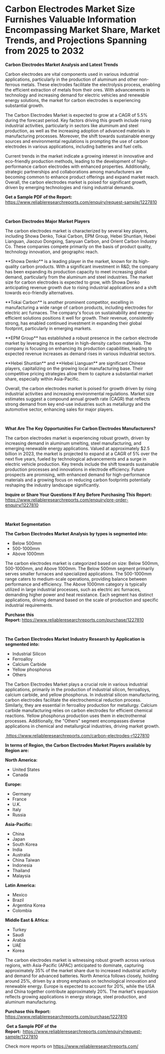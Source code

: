 <p><h1>Carbon Electrodes Market Size Furnishes Valuable Information Encompassing Market Share, Market Trends, and Projections Spanning from 2025 to 2032</h1></p><p><strong>Carbon Electrodes Market Analysis and Latest Trends</strong></p>
<p><p>Carbon electrodes are vital components used in various industrial applications, particularly in the production of aluminum and other non-ferrous metals. These electrodes facilitate the electrolysis process, enabling the efficient extraction of metals from their ores. With advancements in technology and increasing demand for electric vehicles and renewable energy solutions, the market for carbon electrodes is experiencing substantial growth. </p><p>The Carbon Electrodes Market is expected to grow at a CAGR of 5.5% during the forecast period. Key factors driving this growth include rising industrial activities, particularly in sectors like aluminum and steel production, as well as the increasing adoption of advanced materials in manufacturing processes. Moreover, the shift towards sustainable energy sources and environmental regulations is prompting the use of carbon electrodes in various applications, including batteries and fuel cells.</p><p>Current trends in the market indicate a growing interest in innovative and eco-friendly production methods, leading to the development of high-performance carbon electrodes with enhanced properties. Additionally, strategic partnerships and collaborations among manufacturers are becoming common to enhance product offerings and expand market reach. Overall, the carbon electrodes market is poised for significant growth, driven by emerging technologies and rising industrial demands.</p></p>
<p><strong>Get a Sample PDF of the Report:&nbsp;</strong> <a href="https://www.reliableresearchreports.com/enquiry/request-sample/1227810?utm_campaign=2098&utm_medium=2&utm_source=Github&utm_content=ia&utm_term=01042025&utm_id=carbon-electrodes">https://www.reliableresearchreports.com/enquiry/request-sample/1227810</a></p>
<p>&nbsp;</p>
<p><strong>Carbon Electrodes Major Market Players</strong></p>
<p><p>The carbon electrodes market is characterized by several key players, including Showa Denko, Tokai Carbon, EPM Group, Hebei Shuntian, Hebei Lianguan, Jiaozuo Dongxing, Sanyuan Carbon, and Orient Carbon Industry Co. These companies compete primarily on the basis of product quality, technology innovation, and geographic reach.</p><p>**Showa Denko** is a leading player in the market, known for its high-quality carbon products. With a significant investment in R&D, the company has been expanding its production capacity to meet increasing global demand, particularly from the aluminum and steel industries. The market size for carbon electrodes is expected to grow, with Showa Denko anticipating revenue growth due to rising industrial applications and a shift towards eco-friendly alternatives.</p><p>**Tokai Carbon** is another prominent competitor, excelling in manufacturing a wide range of carbon products, including electrodes for electric arc furnaces. The company's focus on sustainability and energy-efficient solutions positions it well for growth. Their revenue, consistently strong, has enabled continued investment in expanding their global footprint, particularly in emerging markets.</p><p>**EPM Group** has established a robust presence in the carbon electrode market by leveraging its expertise in high-density carbon materials. The company is focusing on enhancing its production capabilities, leading to expected revenue increases as demand rises in various industrial sectors.</p><p>**Hebei Shuntian** and **Hebei Lianguan** are significant Chinese players, capitalizing on the growing local manufacturing base. Their competitive pricing strategies allow them to capture a substantial market share, especially within Asia-Pacific.</p><p>Overall, the carbon electrodes market is poised for growth driven by rising industrial activities and increasing environmental regulations. Market size estimates suggest a compound annual growth rate (CAGR) that reflects strong demand from key end-use industries such as metallurgy and the automotive sector, enhancing sales for major players.</p></p>
<p>&nbsp;</p>
<p><strong>What Are The Key Opportunities For Carbon Electrodes Manufacturers?</strong></p>
<p><p>The carbon electrodes market is experiencing robust growth, driven by increasing demand in aluminum smelting, steel manufacturing, and emerging renewable energy applications. Valued at approximately $2.5 billion in 2023, the market is projected to expand at a CAGR of 5% over the next five years, fueled by technological advancements and a surge in electric vehicle production. Key trends include the shift towards sustainable production processes and innovations in electrode efficiency. Future prospects are promising, with enhanced demand for high-performance materials and a growing focus on reducing carbon footprints potentially reshaping the industry landscape significantly.</p></p>
<p><strong>Inquire or Share Your Questions If Any Before Purchasing This Report:</strong> <a href="https://www.reliableresearchreports.com/enquiry/pre-order-enquiry/1227810?utm_campaign=2098&utm_medium=2&utm_source=Github&utm_content=ia&utm_term=01042025&utm_id=carbon-electrodes">https://www.reliableresearchreports.com/enquiry/pre-order-enquiry/1227810</a></p>
<p>&nbsp;</p>
<p><strong>Market Segmentation</strong></p>
<p><strong>The Carbon Electrodes Market Analysis by types is segmented into:</strong></p>
<p><ul><li>Below 500mm</li><li>500-1000mm</li><li>Above 1000mm</li></ul></p>
<p><p>The carbon electrodes market is categorized based on size: Below 500mm, 500-1000mm, and Above 1000mm. The Below 500mm segment primarily serves smaller furnaces and specialized applications. The 500-1000mm range caters to medium-scale operations, providing balance between performance and efficiency. The Above 1000mm category is typically utilized in large industrial processes, such as electric arc furnaces, demanding higher power and heat resistance. Each segment has distinct applications, driving demand based on the scale of production and specific industrial requirements.</p></p>
<p><strong>Purchase this Report:&nbsp;</strong><a href="https://www.reliableresearchreports.com/purchase/1227810?utm_campaign=2098&utm_medium=2&utm_source=Github&utm_content=ia&utm_term=01042025&utm_id=carbon-electrodes">https://www.reliableresearchreports.com/purchase/1227810</a></p>
<p>&nbsp;</p>
<p><strong>The Carbon Electrodes Market Industry Research by Application is segmented into:</strong></p>
<p><ul><li>Industrial Silicon</li><li>Ferroalloy</li><li>Calcium Carbide</li><li>Yellow phosphorus</li><li>Others</li></ul></p>
<p><p>The Carbon Electrodes Market plays a crucial role in various industrial applications, primarily in the production of industrial silicon, ferroalloys, calcium carbide, and yellow phosphorus. In industrial silicon manufacturing, carbon electrodes facilitate the electrochemical reduction process. Similarly, they are essential in ferroalloy production for metallurgy. Calcium carbide manufacturing relies on carbon electrodes for efficient chemical reactions. Yellow phosphorus production uses them in electrothermal processes. Additionally, the "Others" segment encompasses diverse applications in chemical and metallurgical industries, driving market growth.</p></p>
<p><a href="https://www.reliableresearchreports.com/carbon-electrodes-r1227810?utm_campaign=2098&utm_medium=2&utm_source=Github&utm_content=ia&utm_term=01042025&utm_id=carbon-electrodes">&nbsp;https://www.reliableresearchreports.com/carbon-electrodes-r1227810</a></p>
<p><strong>In terms of Region, the Carbon Electrodes Market Players available by Region are:</strong></p>
<p>
    <p> <strong> North America: </strong>
        <ul>
            <li>United States</li>
            <li>Canada</li>
        </ul>
        </p> 
    <p> <strong> Europe: </strong>
        <ul>
            <li>Germany</li>
            <li>France</li>
            <li>U.K.</li>
            <li>Italy</li>
            <li>Russia</li>
        </ul>
        </p> 
    <p> <strong> Asia-Pacific: </strong>
        <ul>
            <li>China</li>
            <li>Japan</li>
            <li>South Korea</li>
            <li>India</li>
            <li>Australia</li>
            <li>China Taiwan</li>
            <li>Indonesia</li>
            <li>Thailand</li>
            <li>Malaysia</li>
        </ul>
        </p> 
    <p> <strong> Latin America: </strong>
        <ul>
            <li>Mexico</li>
            <li>Brazil</li>
            <li>Argentina Korea</li>
            <li>Colombia</li>
        </ul>
        </p> 
    <p> <strong> Middle East & Africa: </strong>
        <ul>
            <li>Turkey</li>
            <li>Saudi</li>
            <li>Arabia</li>
            <li>UAE</li>
            <li>Korea</li>
        </ul>
    </p>
    </p>
<p><p>The carbon electrodes market is witnessing robust growth across various regions, with Asia-Pacific (APAC) anticipated to dominate, capturing approximately 35% of the market share due to increased industrial activity and demand for advanced batteries. North America follows closely, holding around 25%, driven by a strong emphasis on technological innovation and renewable energy. Europe is expected to account for 20%, while the USA and China together contribute approximately 20%. The market's expansion reflects growing applications in energy storage, steel production, and aluminum manufacturing.</p></p>
<p><strong>Purchase this Report: </strong><a href="https://www.reliableresearchreports.com/purchase/1227810?utm_campaign=2098&utm_medium=2&utm_source=Github&utm_content=ia&utm_term=01042025&utm_id=carbon-electrodes">https://www.reliableresearchreports.com/purchase/1227810</a></p>
<p>&nbsp;<strong>Get a Sample PDF of the Report:&nbsp;&nbsp;</strong><a href="https://www.reliableresearchreports.com/enquiry/request-sample/1227810?utm_campaign=2098&utm_medium=2&utm_source=Github&utm_content=ia&utm_term=01042025&utm_id=carbon-electrodes">https://www.reliableresearchreports.com/enquiry/request-sample/1227810</a></p>
<p><strong></strong></p>
<p>Check more reports on <a href="https://www.reliableresearchreports.com/?utm_campaign=2098&utm_medium=2&utm_source=Github&utm_content=ia&utm_term=01042025&utm_id=carbon-electrodes">https://www.reliableresearchreports.com/</a></p>